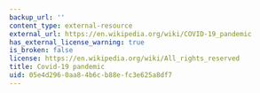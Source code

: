 ```yaml
---
backup_url: ''
content_type: external-resource
external_url: https://en.wikipedia.org/wiki/COVID-19_pandemic
has_external_license_warning: true
is_broken: false
license: https://en.wikipedia.org/wiki/All_rights_reserved
title: Covid-19 pandemic
uid: 05e4d296-0aa8-4b6c-b88e-fc3e625a8df7
---
```

